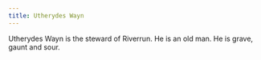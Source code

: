 ```yaml
---
title: Utherydes Wayn
---
```


Utherydes Wayn is the steward of Riverrun. He is an old man. He is grave, gaunt and sour. 



